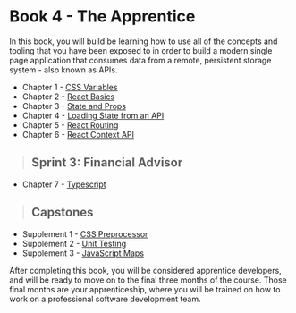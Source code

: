 # Book 4 - The Apprentice

In this book, you will build be learning how to use all of the concepts and tooling that you have been exposed to in order to build a modern single page application that consumes data from a remote, persistent storage system - also known as APIs.

* Chapter 1 - [CSS Variables](./chapters/CSS_VARIABLES.md)
* Chapter 2 - [React Basics](./chapters/REACT_BASICS.md)
* Chapter 3 - [State and Props](./chapters/COMPONENT_STATE_Props.md)
* Chapter 4 - [Loading State from an API](./chapters/REACT_INITIAL_STATE.md)
* Chapter 5 - [React Routing](./chapters/REACT_ROUTING.md)
* Chapter 6 - [React Context API](./chapters/REACT_CONTEXT_API.md)

> ## Sprint 3: Financial Advisor

* Chapter 7 - [Typescript](./chapters/TYPESCRIPT.md)

> ## **Capstones**

* Supplement 1 - [CSS Preprocessor](./chapters/SASS.md)
* Supplement 2 - [Unit Testing](./chapters/UNIT_TESTING.md)
* Supplement 3 - [JavaScript Maps](./chapters/JS_MAPS.md)

After completing this book, you will be considered apprentice developers, and will be ready to move on to the final three months of the course. Those final months are your apprenticeship, where you will be trained on how to work on a professional software development team.
